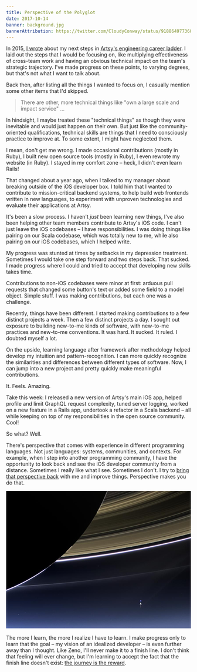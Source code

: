 ```yaml
---
title: Perspective of the Polyglot
date: 2017-10-14
banner: background.jpg
bannerAttribution: https://twitter.com/CloudyConway/status/918864977368412161
---
```



In 2015, [I wrote][2015] about my next steps in [Artsy's engineering career ladder][ladder]. I laid out the steps that I would be focusing on, like multiplying effectiveness of cross-team work and having an obvious technical impact on the team's strategic trajectory. I've made progress on these points, to varying degrees, but that's not what I want to talk about.

Back then, after listing all the things I wanted to focus on, I casually mention some other items that I'd skipped.


> There are other, more technical things like "own a large scale and impact service" ...

In hindsight, I maybe treated these "technical things" as though they were inevitable and would just happen on their own. But just like the community-oriented qualifications, technical skills are things that I need to consciously practice to improve at. To some extent, I might have neglected them.

I mean, don't get me wrong. I made occasional contributions (mostly in Ruby), I built new open source tools (mostly in Ruby), I even rewrote my website (in Ruby). I stayed in my comfort zone – heck, I didn't even learn Rails!

That changed about a year ago, when I talked to my manager about breaking outside of the iOS developer box. I told him that I wanted to contribute to mission-critical backend systems, to help build web frontends written in new languages, to experiment with unproven technologies and evaluate their applications at Artsy.

It's been a slow process. I haven't _just_ been learning new things, I've also been helping other team members contribute to Artsy's iOS code. I can't just leave the iOS codebases – I have responsibilities. I was doing things like pairing on our Scala codebase, which was totally new to me, while also pairing on our iOS codebases, which I helped write.

My progress was stunted at times by setbacks in my depression treatment. Sometimes I would take one step forward and two steps back. That sucked. I made progress where I could and tried to accept that developing new skills takes time.

Contributions to non-iOS codebases were minor at first: arduous pull requests that changed some button's text or added some field to a model object. Simple stuff. I was making contributions, but each one was a challenge.

Recently, things have been different. I started making contributions to a few distinct projects a week. Then a few distinct projects a day. I sought out exposure to building new-to-me kinds of software, with new-to-me practices and new-to-me conventions. It was hard. It sucked. It ruled. I doubted myself a lot.

On the upside, learning language after framework after methodology helped develop my intuition and pattern-recognition. I can more quickly recognize the similarities and differences between different types of software. Now, I can jump into a new project and pretty quickly make meaningful contributions.

It. Feels. Amazing.

Take this week: I released a new version of Artsy's main iOS app, helped profile and limit GraphQL request complexity, tuned server logging, worked on a new feature in a Rails app, undertook a refactor in a Scala backend – all while keeping on top of my responsibilities in the open source community. Cool!

So what? Well.

There's perspective that comes with experience in different programming languages. Not just languages: systems, communities, and contexts. For example, when I step into another programming community, I have the opportunity to look back and see the iOS developer community from a distance. Sometimes I really like what I see. Sometimes I don't. I try to [bring that perspective back][jive] with me and improve things. Perspective makes you do that.

<Wide>

[![](bluedot.jpg)][nasa]

</Wide>

The more I learn, the more I realize I have to learn. I make progress only to learn that the goal – my vision of an idealized developer – is even further away than I thought. Like Zeno, I'll never make it to a finish line. I don't think that feeling will ever change, but I'm learning to accept the fact that the finish line doesn't exist: [the journey is the reward][journey].

[2015]: /blog/building-my-career/
[ladder]: http://artsy.github.io/blog/2015/04/03/artsy-engineering-compensation-framework/
[journey]: /blog/the-journey-is-the-reward/
[jive]: /blog/apple-releases-jive/
[nasa]: https://science.nasa.gov/science-news/science-at-nasa/2013/23jul_palebluedot

  